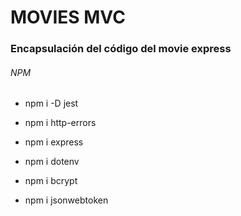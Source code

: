 # MOVIES MVC 

### Encapsulaci&oacute;n del c&oacute;digo del movie express
###### NPM

 * npm i -D jest

 * npm i http-errors

 * npm i express

 * npm i dotenv

 * npm i bcrypt

 * npm i jsonwebtoken
 

